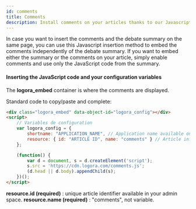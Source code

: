 ```yaml
---
id: comments
title: Comments
description: Install comments on your articles thanks to our Javascript code.
---
```


In case you want to insert the comments and the debate summary on the same page, you can use this Javascript insertion method to embed the comments independently of the debate summary. If you want to embed either the summary or the comments on your article, simply enable comments and use only the JavaScript code from the summary.

#### Inserting the JavaScript code and your configuration variables

The **logora_embed** container is where the comments are displayed.

Standard code to copy/paste and complete: 

```html
<div class="logora_embed" data-object-id="logora_config"></div>
<script>
    // Variables de configuration
    var logora_config = {
        shortname: "APPLICATION_NAME", // Application name available on your admin space.
        resource: { id: "ARTICLE ID", name: "comments" } // Article informations.
    };

    (function() {
        var d = document, s = d.createElement('script');
        s.src = 'https://cdn.logora.com/comments.js';
        (d.head || d.body).appendChild(s);
    })();
</script>
```

**resource.id (required)** : unique article identifier available in your admin space.
**resource.name (required)** : "comments", not variable.